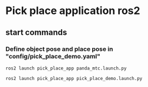 # Pick place application ros2

## start commands
### Define object pose and place pose in "config/pick_place_demo.yaml"
```
ros2 launch pick_place_app panda_mtc.launch.py

ros2 launch pick_place_app pick_place_demo.launch.py
```
